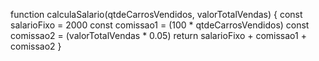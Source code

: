 
function calculaSalario(qtdeCarrosVendidos, valorTotalVendas) {
  const salarioFixo = 2000
  const comissao1 = (100 * qtdeCarrosVendidos)
  const comissao2 = (valorTotalVendas * 0.05)
  return salarioFixo + comissao1 + comissao2
}